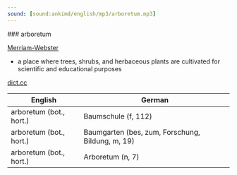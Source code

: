 ```yaml
---
sound: [sound:ankimd/english/mp3/arboretum.mp3]
---
```


\### arboretum

[Merriam-Webster](https://www.merriam-webster.com/dictionary/arboretum)

- a place where trees, shrubs, and herbaceous plants are cultivated for scientific and educational purposes

[dict.cc](https://www.dict.cc/arboretum)

| English        | German       |
| -------------- | ------------ |
| arboretum (bot., hort.) | Baumschule (f, 112) |
| arboretum (bot., hort.) | Baumgarten (bes, zum, Forschung, Bildung, m, 19) |
| arboretum (bot., hort.) | Arboretum (n, 7) |
